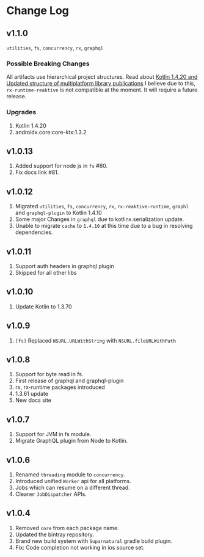 # Change Log

## v1.1.0
`utilities`, `fs`, `concurrency`, `rx`, `graphql`

### Possible Breaking Changes
All artifacts use hierarchical project structures.
Read about [Kotlin 1.4.20 and Updated structure of multiplatform library publications](https://blog.jetbrains.com/kotlin/2020/11/kotlin-1-4-20-released/)
I believe due to this, `rx-runtime-reaktive` is not compatible at the moment.
It will require a future release.

### Upgrades
1. Kotlin 1.4.20
2. androidx.core:core-ktx:1.3.2

## v1.0.13
1. Added support for node js in `fs` #80.
2. Fix docs link #81.

## v1.0.12
1. Migrated `utilities`, `fs`, `concurrency`, `rx`, `rx-reaktive-runtime`, `graphl` and `graphql-plugin` to Kotlin 1.4.10
2. Some major Changes in `graphql` due to kotlinx.serialization update. 
3. Unable to migrate `cache` to `1.4.10` at this time due to a bug in resolving dependencies.

## v1.0.11
1. Support auth headers in graphql plugin
2. Skipped for all other libs

## v1.0.10
1. Update Kotlin to 1.3.70 


## v1.0.9
1. `[fs]` Replaced `NSURL.URLWithString` with `NSURL.fileURLWithPath` 

## v1.0.8
1. Support for byte read in fs.
1. First release of graphql and graphql-plugin
1. rx, rx-runtime packages introduced
1. 1.3.61 update
1. New docs site

## v1.0.7
1. Support for JVM in fs module.
2. Migrate GraphQL plugin from Node to Kotlin.

## v1.0.6
1. Renamed `threading` module to `concurrency`.
2. Introduced unified `Worker` api for all platforms.
3. Jobs which can resume on a different thread.
4. Cleaner `JobDispatcher` APIs.

## v1.0.4

1. Removed `core` from each package name.
2. Updated the bintray repository.
3. Brand new build system with `Suparnatural` gradle build plugin.
4. Fix: Code completion not working in ios source set.
